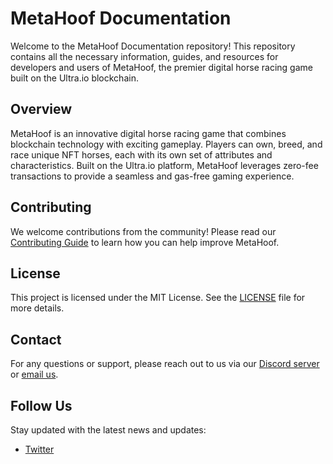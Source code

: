 # MetaHoof Documentation

Welcome to the MetaHoof Documentation repository! This repository contains all the necessary information, guides, and resources for developers and users of MetaHoof, the premier digital horse racing game built on the Ultra.io blockchain.

## Overview

MetaHoof is an innovative digital horse racing game that combines blockchain technology with exciting gameplay. Players can own, breed, and race unique NFT horses, each with its own set of attributes and characteristics. Built on the Ultra.io platform, MetaHoof leverages zero-fee transactions to provide a seamless and gas-free gaming experience.

## Contributing

We welcome contributions from the community! Please read our [Contributing Guide](CONTRIBUTING.md) to learn how you can help improve MetaHoof.

## License

This project is licensed under the MIT License. See the [LICENSE](LICENSE.md) file for more details.

## Contact

For any questions or support, please reach out to us via our [Discord server](https://discord.gg/UJ59KgS6rK) or [email us](mailto:support@metahoof.com).

## Follow Us

Stay updated with the latest news and updates:

- [Twitter](https://twitter.com/metahoof_game)
